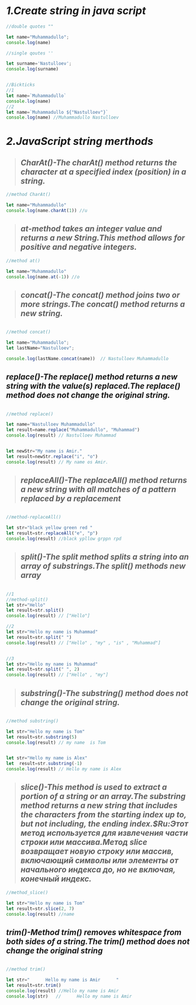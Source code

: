 # _1.Create string in java script_
```js
//double quotes ""

let name="Muhammadullo";
console.log(name)

//single qoutes ''

let surname='Nastulloev';
console.log(surname)


//Bickticks 
//1
let name=`Muhammadullo`
console.log(name)
//2
let name=`Muhammadullo ${"Nastulloev"}`
console.log(name) //Muhammadullo Nastulloev

```


# _2.JavaScript string merthods_
> ## _CharAt()-The charAt() method returns the character at a specified index (position) in a string._

```js
//method CharAt()

let name="Muhammadullo"
console.log(name.charAt(1)) //u

```
> ## _at-method takes an integer value and returns a new String.This method allows for positive and negative integers._
```js
//method at()

let name="Muhammadullo"
console.log(name.at(-1)) //o


```
>## _concat()-The concat() method joins two or more strings.The concat() method returns a new string._    
```js

//method concat()

let name="Muhammadullo";
let lastName="Nastulloev";

console.log(lastName.concat(name))  // Nastulloev Muhammadullo  

```
## _replace()-The replace() method returns a new string with the value(s) replaced.The replace() method does not change the original string._
```js

//method replace()

let name="Nastulloev Muhammadullo"
let result=name.replace("Muhammadullo", "Muhammad")
console.log(result) // Nastulloev Muhammad


let newStr="My name is Amir."
let result=newStr.replace("i", "o")
console.log(result) // My name os Amir.

```

>## _replaceAll()-The replaceAll() method returns a new string with all matches of a pattern replaced by   a replacement_

```js

//method-replaceAll()

let str="black yellow green red "
let result=str.replaceAll("e", "p")
console.log(result) //black ypllow grppn rpd

```

>## _split()-The split method splits a string into an array of substrings.The split() methods new array_

```js

//1
//method-split()
let str="Hello"
let result=str.split()
console.log(result) // ["Hello"]

//2
let str="Hello my name is Muhammad"
let result=str.split(" ")
console.log(result) // ["Hello" , "my" , "is" , "Muhammad"]


//3
let str="Hello my name is Muhammad"
let result=str.split(" ", 2)
console.log(result) // ["Hello" , "my"]
```
>## _substring()-The substring() method does not change the original string._
```js

//method substring()

let str="Hello my name is Tom"
let result=str.substring(5) 
console.log(result) // my name  is Tom


let str="Hello my name is Alex"
let  result=str.substring(-1)
console.log(result) // Hello my name is Alex


```
>## _slice()-This method is used to extract a portion of a string or an array.The substring method returns a new string that includes the characters from the starting index up to, but not including, the ending index.$Ru:Этот метод используется для извлечения части строки или массива.Метод slice возвращает новую строку или массив, включающий символы или элементы от начального индекса до, но не включая, конечный индекс._
```js
//method_slice()

let str="Hello my name is Tom"
let result=str.slice(2, 7)
console.log(result) //name


```
## _trim()-Method trim() removes whitespace from both sides of a string.The trim() method does not change the original string_
```js

//method trim()

let str="      Hello my name is Amir      "
let result=str.trim()
console.log(result) //Hello my name is Amir
console.log(str)   //      Hello my name is Amir      
```





